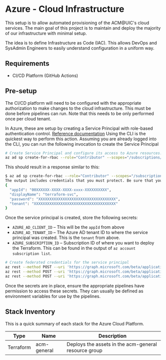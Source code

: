# Azure - Cloud Infrastructure

This setup is to allow automated provisioning of the ACM@UIC's cloud services.  The main goal of this project is to maintain and deploy the majority of our infrastructure with minimal setup.

The idea is to define Infrastructure as Code (IAC). This allows DevOps and SysAdmin Engineers to easily understand configuration in a uniform way.

## Requirements

* CI/CD Platform (GitHub Actions)

## Pre-setup

The CI/CD platform will need to be configured with the appropriate authorization to make changes to the cloud infrastructure. 
This must be done before pipelines can run. Note that this needs to be only performed once per cloud tenant.

In Azure, these are setup by creating a Service Principal with role-based authentication control. [Reference documentation](https://learn.microsoft.com/en-us/cli/azure/ad/sp?view=azure-cli-latest#az-ad-sp-create-for-rbac)
Using the CLI is the quickest way to perform this action.
Assuming you are already logged into the CLI, you can run the following invocation to create the Service Principal

```bash
# Create Service Principal and configure its access to Azure resources.
az ad sp create-for-rbac --role="Contributor" --scopes="/subscriptions/SUBSCRIPTION_ID" --name terraform-svc
```

This should result in a response similar to this:
```bash
$ az ad sp create-for-rbac --role="Contributor" --scopes="/subscriptions/SUBSCRIPTION_ID" --name terraform-svc
The output includes credentials that you must protect. Be sure that you do not include these credentials in your code or check the credentials into your source control. For more information, see https://aka.ms/azadsp-cli
{
  "appId": "00XXXXXX-XXXX-XXXX-xxxx-XXXXXXXXXX",
  "displayName": "terraform-svc",
  "password": "XXXXXXXXXXXXXXXXXXXXXXXXXXXXXXXXXXX",
  "tenant": "XXXXXXXXXXXXXXXXXXXXXXXXXXXXXXXXXXXXX"
}
```

Once the service principal is created, store the following secrets:
* `AZURE_AD_CLIENT_ID` – This will be the `appId` from above
* `AZURE_AD_TENANT_ID` – The Azure AD tenant ID to where the service principal was created. This is the `tenant` from above.
* `AZURE_SUBSCRIPTION_ID` – Subscription ID of where you want to deploy the Terraform. This can be found in the output of `az account subscription list`.

```bash
# Create federated credentials for the service principal
az rest --method POST --uri 'https://graph.microsoft.com/beta/applications/<APPLICATION-OBJECT-ID>/federatedIdentityCredentials' --body '{"name":"acm-uic-iac-main","issuer":"https://token.actions.githubusercontent.com","subject":"repo:acm-uic/IaC:ref:refs/heads/main","description":"","audiences":["api://AzureADTokenExchange"]}'
az rest --method POST --uri 'https://graph.microsoft.com/beta/applications/<APPLICATION-OBJECT-ID>/federatedIdentityCredentials' --body '{"name":"acm-uic-iac-pulls","issuer":"https://token.actions.githubusercontent.com","subject":"repo:acm-uic/IaC:pull_request","description":"","audiences":["api://AzureADTokenExchange"]}'
az rest --method POST --uri 'https://graph.microsoft.com/beta/applications/<APPLICATION-OBJECT-ID>/federatedIdentityCredentials' --body '{"name":"acm-uic-iac-env-prod","issuer":"https://token.actions.githubusercontent.com","subject":"repo:acm-uic/IaC:environment:prod","description":"","audiences":["api://AzureADTokenExchange"]}'
```

Once the secrets are in place, ensure the appropriate pipelines have permission to access these secrets.
They can usually be defined as environment variables for use by the pipelines.

## Stack Inventory

This is a quick summary of each stack for the Azure Cloud Platform.

| Type      | Name        | Description                                          |
|-----------|-------------|------------------------------------------------------|
| Terraform | acm-general | Deploys the assets in the acm-general resource group |
